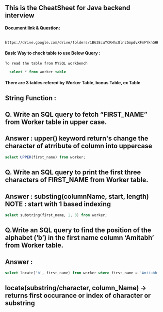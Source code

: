 ## This is the CheatSheet for Java backend interview 

#### Document link & Question: 
```http
 https://drive.google.com/drive/folders/1B63EcuYCRHhcUlnz5mpdvXFmFYkhGHHq
```


#### Basic Way to check table  to use Below Query : 

 `To read the table from MYSQL workbench`
```SQL
  select * from worker table
```


#### There are 3 tables refered by Worker Table, bonus Table, ex Table 


## String Function : 

## Q. Write an SQL query to fetch “FIRST_NAME” from Worker table in upper case.
## Answer : upper() keyword return's change the character of atrribute of column into uppercase

```SQL
select UPPER(first_name) from worker;
```

## Q. Write an SQL query to print the first three characters of  FIRST_NAME from Worker table.
## Answer : substing(columnName, start, length) NOTE : start with 1 based indexing
```SQL
select substring(first_name, 1, 3) from worker;
```


## Q.Write an SQL query to find the position of the alphabet (‘b’) in the first name column ‘Amitabh’ from Worker table.
## Answer : 
```SQL
select locate('b', first_name) from worker where first_name = 'Amitabh';
```
## locate(substring/character, column_Name) -> returns first occurance or index of character or substring 












